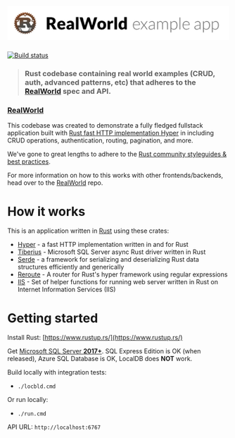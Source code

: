 # ![RealWorld Example App](logo.png)

[![Build status](https://ci.appveyor.com/api/projects/status/8s17p2vh2f4e8a2y?svg=true)](https://ci.appveyor.com/project/davidpodhola/rust-realworld-example-app)

> ### Rust codebase containing real world examples (CRUD, auth, advanced patterns, etc) that adheres to the [RealWorld](https://github.com/gothinkster/realworld-example-apps) spec and API.


### [RealWorld](https://github.com/gothinkster/realworld)


This codebase was created to demonstrate a fully fledged fullstack application built with [Rust fast HTTP implementation Hyper](https://hyper.rs/) in including CRUD operations, authentication, routing, pagination, and more.

We've gone to great lengths to adhere to the [Rust community styleguides & best practices](https://aturon.github.io/README.html).

For more information on how to this works with other frontends/backends, head over to the [RealWorld](https://github.com/gothinkster/realworld) repo.


# How it works

This is an application written in [Rust](https://www.rust-lang.org/en-US/index.html) using these crates:

- [Hyper](https://hyper.rs/) - a fast HTTP implementation written in and for Rust
- [Tiberius](https://github.com/steffengy/tiberius) - Microsoft SQL Server async Rust driver written in Rust
- [Serde](https://serde.rs/) - a framework for serializing and deserializing Rust data structures efficiently and generically
- [Reroute](https://github.com/gsquire/reroute) - A router for Rust's hyper framework using regular expressions
- [IIS](https://github.com/hsharpsoftware/rust-web-iis) - Set of helper functions for running web server written in Rust on Internet Information Services (IIS) 

# Getting started

Install Rust: [https://www.rustup.rs/](https://www.rustup.rs/)

Get [Microsoft SQL Server **2017+**](https://www.microsoft.com/en-us/sql-server/sql-server-2017). SQL Express Edition is OK (when released), Azure SQL Database is OK, LocalDB does **NOT** work.

Build locally with integration tests:

- `./locbld.cmd`

Or run locally:
- `./run.cmd`

API URL: `http://localhost:6767`
